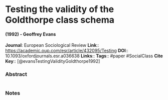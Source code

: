 # Testing the validity of the Goldthorpe class schema
#### (1992) - Geoffrey Evans
**Journal**: European Sociological Review
**Link**:: https://academic.oup.com/esr/article/432095/Testing
**DOI**:: 10.1093/oxfordjournals.esr.a036638
**Links**:: 
**Tags**:: #paper #SocialClass 
**Cite Key**:: [@evansTestingValidityGoldthorpe1992]

### Abstract

```

```

### Notes

